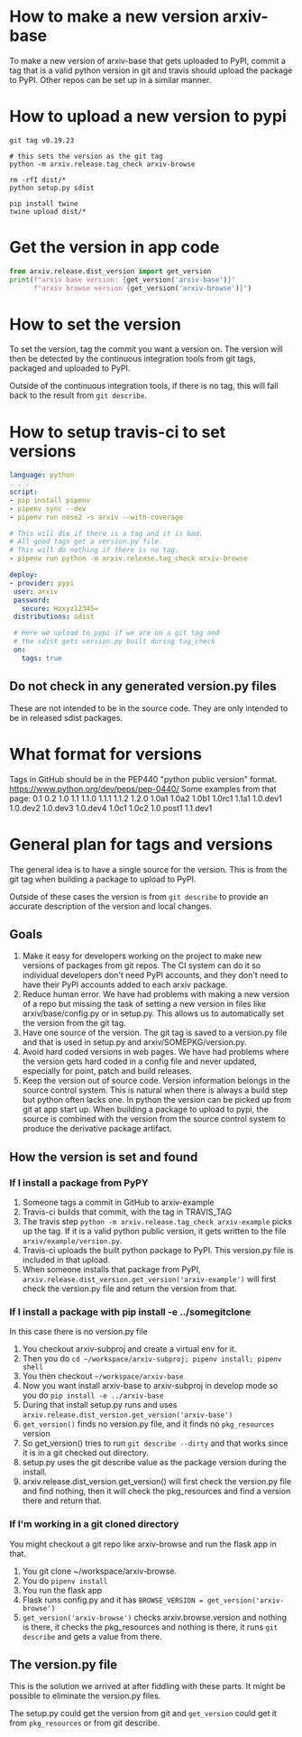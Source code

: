 # How to make a new version arxiv-base
To make a new version of arxiv-base that gets uploaded to PyPI, commit
a tag that is a valid python version in git and travis should upload
the package to PyPI. Other repos can be set up in a similar manner.

# How to upload a new version to pypi
```
git tag v0.19.23

# this sets the version as the git tag
python -m arxiv.release.tag_check arxiv-browse

rm -rfI dist/*
python setup.py sdist

pip install twine
twine upload dist/*
```

# Get the version in app code
```python
from arxiv.release.dist_version import get_version
print(f"arxiv base version: {get_version('arxiv-base')}"
      f"arxiv browse version {get_version('arxiv-browse')}")
```

# How to set the version
To set the version, tag the commit you want a version on. The version
will then be detected by the continuous integration tools from git
tags, packaged and uploaded to PyPI.

Outside of the continuous integration tools, if there is no tag, this
will fall back to the result from `git describe`.

# How to setup travis-ci to set versions
```yaml
language: python
. . .
script:
- pip install pipenv
- pipenv sync --dev
- pipenv run nose2 -s arxiv --with-coverage

# This will die if there is a tag and it is bad.
# All good tags get a version.py file.
# This will do nothing if there is no tag.
- pipenv run python -m arxiv.release.tag_check arxiv-browse

deploy:
- provider: pypi
 user: arxiv
 password:
   secure: Hzxyz12345=
 distributions: sdist

 # Here we upload to pypi if we are on a git tag and
 # the sdist gets version.py built during tag_check
 on: 
   tags: true
```

## Do not check in any generated version.py files
These are not intended to be in the source code. They are only
intended to be in released sdist packages.

# What format for versions
Tags in GitHub should be in the PEP440 "python public version" format.
https://www.python.org/dev/peps/pep-0440/
Some examples from that page:
0.1 
0.2 
1.0 
1.1 
1.1.0
1.1.1
1.1.2
1.2.0
1.0a1
1.0a2
1.0b1
1.0rc1
1.1a1
1.0.dev1
1.0.dev2
1.0.dev3
1.0.dev4
1.0c1
1.0c2
1.0.post1
1.1.dev1

# General plan for tags and versions
The general idea is to have a single source for the version. This is
from the git tag when building a package to upload to PyPI. 

Outside of these cases the version is from `git describe` to provide
an accurate description of the version and local changes.

## Goals

1. Make it easy for developers working on the project to make new
   versions of packages from git repos. The CI system can do it so
   individual developers don't need PyPI accounts, and they don't need
   to have their PyPI accounts added to each arxiv package.
1. Reduce human error. We have had problems with making a new version
   of a repo but missing the task of setting a new version in files
   like arxiv/base/config.py or in setup.py. This allows us to
   automatically set the version from the git tag.
2. Have one source of the version. The git tag is saved to a
   version.py file and that is used in setup.py and
   arxiv/SOMEPKG/version.py.
3. Avoid hard coded versions in web pages. We have had problems where
   the version gets hard coded in a config file and never updated,
   especially for point, patch and build releases. 
4. Keep the version out of source code. Version information belongs in
   the source control system. This is natural when there is always a
   build step but python often lacks one. In python the version can be
   picked up from git at app start up. When building a package to
   upload to pypi, the source is combined with the version from the
   source control system to produce the derivative package artifact.

## How the version is set and found

### If I install a package from PyPY
1. Someone tags a commit in GitHub to arxiv-example
2. Travis-ci builds that commit, with the tag in TRAVIS_TAG
3. The travis step ```python -m arxiv.release.tag_check
   arxiv-example``` picks up the tag. If it is a valid python public
   version, it gets written to the file ```arxiv/example/version.py```.
4. Travis-ci uploads the built python package to PyPI. This version.py
   file is included in that upload.
5. When someone installs that package from PyPI,
   ```arxiv.release.dist_version.get_version('arxiv-example')``` will
   first check the version.py file and return the version from that.

### If I install a package with pip install -e ../somegitclone
In this case there is no version.py file

1. You checkout arxiv-subproj and create a virtual env for it.
2. Then you do ```cd ~/workspace/arxiv-subproj; pipenv install; pipenv shell```
3. You then checkout ```~/workspace/arxiv-base```
4. Now you want install arxiv-base to arxiv-subproj in develop mode so you do
   ```pip install -e ../arxiv-base```
5. During that install setup.py runs and uses
   ```arxiv.release.dist_version.get_version('arxiv-base')```
6. ```get_version()``` finds no version.py file, and it finds no
   ```pkg_resources``` version
7. So get_version() tries to run ```git describe --dirty``` and that
   works since it is in a git checked out directory.
8. setup.py uses the git describe value as the package version during the install.
9. arxiv.release.dist_version.get_version() will first check the
   version.py file and find nothing, then it will check the
   pkg_resources and find a version there and return that.

### If I'm working in a git cloned directory
You might checkout a git repo like arxiv-browse and run the flask app in
that.

1. You git clone ~/workspace/arxiv-browse. 
2. You do ```pipenv install```
3. You run the flask app
4. Flask runs config.py and it has ```BROWSE_VERSION =
   get_version('arxiv-browse')```
5. ```get_version('arxiv-browse')``` checks arxiv.browse.version and
   nothing is there, it checks the pkg_resources and nothing is there,
   it runs ```git describe``` and gets a value from there.

## The version.py file
This is the solution we arrived at after fiddling with these parts. It
might be possible to eliminate the version.py files.

The setup.py could get the version from git and ```get_version``` could get
it from ```pkg_resources``` or from git describe.
